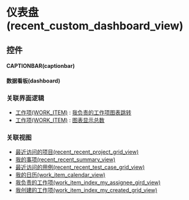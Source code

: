 # 仪表盘(recent_custom_dashboard_view)  <!-- {docsify-ignore-all} -->



## 控件
#### CAPTIONBAR(captionbar)
#### 数据看板(dashboard)


### 关联界面逻辑
  * [工作项(WORK_ITEM)](module/ProjMgmt/work_item) : [我负责的工作项图表跳转](module/ProjMgmt/work_item/uilogic/my_assign_chart_jump)
  * [工作项(WORK_ITEM)](module/ProjMgmt/work_item) : [图表显示总数](module/ProjMgmt/work_item/uilogic/chart_show_count)

### 关联视图
  * [最近访问的项目(recent_recent_project_grid_view)](app/view/recent_recent_project_grid_view)
  * [我的事项(recent_recent_summary_view)](app/view/recent_recent_summary_view)
  * [最近访问的用例(recent_recent_test_case_grid_view)](app/view/recent_recent_test_case_grid_view)
  * [我的日历(work_item_calendar_view)](app/view/work_item_calendar_view)
  * [我负责的工作项(work_item_index_my_assignee_gird_view)](app/view/work_item_index_my_assignee_gird_view)
  * [我创建的工作项(work_item_index_my_created_grid_view)](app/view/work_item_index_my_created_grid_view)

<script>
 const { createApp } = Vue
  createApp({
    data() {
      return {

      }
    }
  }).use(ElementPlus).mount('#app')
</script>